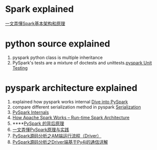 # Spark explained  
[一文弄懂Spark基本架构和原理](https://blog.csdn.net/oTengYue/article/details/88405479)  

# python source explained #  
1. pyspark python class is multiple inheritance  
1. PySpark's tests are a mixture of doctests and unittests.[pyspark Unit Testing](https://cwiki.apache.org/confluence/display/SPARK/PySpark+Internals)    

# pyspark architecture explained #  
1. explained how pyspark works internal [Dive into PySpark](https://www.slideshare.net/mateuszbuskiewicz/dive-into-pyspark)  
1. compare different serialization method in pyspark [Serialization](https://github.com/awesome-spark/spark-gotchas/blob/master/09_serialization.md)  
1. [PySpark Internals](https://cwiki.apache.org/confluence/display/SPARK/PySpark+Internals)  
1. [How Apache Spark Works – Run-time Spark Architecture](https://data-flair.training/blogs/how-apache-spark-works/)  
1. ****[PySpark 的背后原理](http://sharkdtu.com/posts/pyspark-internal.html)  
1. [一文弄懂PySpark原理与实践](https://blog.csdn.net/oTengYue/article/details/88417186)  
1. [PySpark源码分析之AM端运行流程（Driver）](https://blog.csdn.net/oTengYue/article/details/105379628)  
1. [PySpark源码分析之Driver端基于Py4j的通信详解](https://blog.csdn.net/oTengYue/article/details/106376108)  


